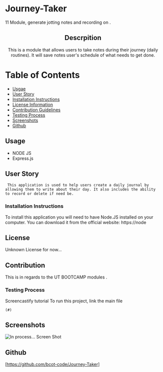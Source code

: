 # Journey-Taker

11 Module, generate jotting notes and recording on .

<div align = "center">

## Descrpition

This is a module that allows users to take notes during their journey (daily routines). It will save notes user's schedule of what needs to get done.

</div>

# Table of Contents

- [Usgae](#usage)
- [User Story](#user-story)
- [Installation Instructions](#installation-instructions)
- [License Information](#license-information)
- [Contribution Guidelines](#contribution-guidelines)
- [Testing Process](#testing-process)
- [Screenshots](#screenshots)
- [Github](#github)

## Usage

- NODE JS
- Express.js

## User Story

```
 This application is used to help users create a daily journal by allowing them to write about their day. It also includes the ability to record or delete if need be.
```

### Installation Instructions

To install this application you will need to have Node.JS installed on your computer. You can download it from the official website: https://node

## License

Unknown License for now...

## Contribution

This is in regards to the UT BOOTCAMP modules .

### Testing Process

Screencastify tutorial
To run this project, link the main file

```
(#)

```

## Screenshots

![In process... Screen Shot](./assets/images/screen1.png)

## Github

[https://github.com/bcot-code/Journey-Taker]
